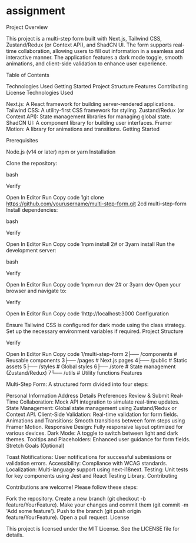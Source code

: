 # assignment
Project Overview

This project is a multi-step form built with Next.js, Tailwind CSS, Zustand/Redux (or Context API), and ShadCN UI. The form supports real-time collaboration, allowing users to fill out information in a seamless and interactive manner. The application features a dark mode toggle, smooth animations, and client-side validation to enhance user experience.

Table of Contents

Technologies Used
Getting Started
Project Structure
Features
Contributing
License
Technologies Used

Next.js: A React framework for building server-rendered applications.
Tailwind CSS: A utility-first CSS framework for styling.
Zustand/Redux (or Context API): State management libraries for managing global state.
ShadCN UI: A component library for building user interfaces.
Framer Motion: A library for animations and transitions.
Getting Started

Prerequisites

Node.js (v14 or later)
npm or yarn
Installation

Clone the repository:

bash

Verify

Open In Editor
Run
Copy code
1git clone https://github.com/yourusername/multi-step-form.git
2cd multi-step-form
Install dependencies:

bash

Verify

Open In Editor
Run
Copy code
1npm install
2# or
3yarn install
Run the development server:

bash

Verify

Open In Editor
Run
Copy code
1npm run dev
2# or
3yarn dev
Open your browser and navigate to:


Verify

Open In Editor
Run
Copy code
1http://localhost:3000
Configuration

Ensure Tailwind CSS is configured for dark mode using the class strategy.
Set up the necessary environment variables if required.
Project Structure


Verify

Open In Editor
Run
Copy code
1/multi-step-form
2├── /components         # Reusable components
3├── /pages              # Next.js pages
4├── /public             # Static assets
5├── /styles             # Global styles
6├── /store              # State management (Zustand/Redux)
7└── /utils              # Utility functions
Features

Multi-Step Form: A structured form divided into four steps:

Personal Information
Address Details
Preferences
Review & Submit
Real-Time Collaboration: Mock API integration to simulate real-time updates.
State Management: Global state management using Zustand/Redux or Context API.
Client-Side Validation: Real-time validation for form fields.
Animations and Transitions: Smooth transitions between form steps using Framer Motion.
Responsive Design: Fully responsive layout optimized for various devices.
Dark Mode: A toggle to switch between light and dark themes.
Tooltips and Placeholders: Enhanced user guidance for form fields.
Stretch Goals (Optional)

Toast Notifications: User notifications for successful submissions or validation errors.
Accessibility: Compliance with WCAG standards.
Localization: Multi-language support using next-i18next.
Testing: Unit tests for key components using Jest and React Testing Library.
Contributing

Contributions are welcome! Please follow these steps:

Fork the repository.
Create a new branch (git checkout -b feature/YourFeature).
Make your changes and commit them (git commit -m 'Add some feature').
Push to the branch (git push origin feature/YourFeature).
Open a pull request.
License

This project is licensed under the MIT License. See the LICENSE file for details.

